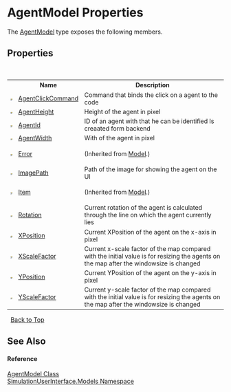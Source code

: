 # AgentModel Properties
 

The <a href="6c29b917-c02a-75f0-1c61-b233fbcd175b">AgentModel</a> type exposes the following members.


## Properties
&nbsp;<table><tr><th></th><th>Name</th><th>Description</th></tr><tr><td>![Public property](media/pubproperty.gif "Public property")</td><td><a href="9b6ad0dc-6a0e-e62d-46c1-2366c0c44d37">AgentClickCommand</a></td><td>
Command that binds the click on a agent to the code</td></tr><tr><td>![Public property](media/pubproperty.gif "Public property")</td><td><a href="655fecbb-4069-ef7b-4c69-57483eb39345">AgentHeight</a></td><td>
Height of the agent in pixel</td></tr><tr><td>![Public property](media/pubproperty.gif "Public property")</td><td><a href="24f389d9-04fc-609f-5bb7-ec178e5575a5">AgentId</a></td><td>
ID of an agent with that he can be identified Is creaated form backend</td></tr><tr><td>![Public property](media/pubproperty.gif "Public property")</td><td><a href="17704e1e-fa1f-7778-dceb-592a878f26c3">AgentWidth</a></td><td>
With of the agent in pixel</td></tr><tr><td>![Public property](media/pubproperty.gif "Public property")</td><td><a href="8084271e-8126-111e-351d-223e3c798820">Error</a></td><td>

 (Inherited from <a href="d1bc9265-c35d-6d47-b537-7d1e1034dd46">Model</a>.)</td></tr><tr><td>![Public property](media/pubproperty.gif "Public property")</td><td><a href="40f5109d-8e34-ab69-3c92-0197d6c331c2">ImagePath</a></td><td>
Path of the image for showing the agent on the UI</td></tr><tr><td>![Public property](media/pubproperty.gif "Public property")</td><td><a href="f5043540-aad0-d214-60bc-93d6bb0127ed">Item</a></td><td>

 (Inherited from <a href="d1bc9265-c35d-6d47-b537-7d1e1034dd46">Model</a>.)</td></tr><tr><td>![Public property](media/pubproperty.gif "Public property")</td><td><a href="908b542d-383a-4925-1ade-cdbf7ba3a722">Rotation</a></td><td>
Current rotation of the agent is calculated through the line on which the agent currently lies</td></tr><tr><td>![Public property](media/pubproperty.gif "Public property")</td><td><a href="ab326965-691c-4559-b727-94a8d033f7a7">XPosition</a></td><td>
Current XPosition of the agent on the x-axis in pixel</td></tr><tr><td>![Public property](media/pubproperty.gif "Public property")</td><td><a href="06eaadd8-c4c2-255c-e2e3-5459bc53ca74">XScaleFactor</a></td><td>
Current x-scale factor of the map compared with the initial value is for resizing the agents on the map after the windowsize is changed</td></tr><tr><td>![Public property](media/pubproperty.gif "Public property")</td><td><a href="fd656dc4-4868-ade4-3db1-4b782c9cb82c">YPosition</a></td><td>
Current YPosition of the agent on the y-axis in pixel</td></tr><tr><td>![Public property](media/pubproperty.gif "Public property")</td><td><a href="21844d8b-6b67-5308-1749-8561662b944e">YScaleFactor</a></td><td>
Current y-scale factor of the map compared with the initial value is for resizing the agents on the map after the windowsize is changed</td></tr></table>&nbsp;
<a href="#agentmodel-properties">Back to Top</a>

## See Also


#### Reference
<a href="6c29b917-c02a-75f0-1c61-b233fbcd175b">AgentModel Class</a><br /><a href="65763977-2250-51c1-3f4f-8c5da206e5aa">SimulationUserInterface.Models Namespace</a><br />